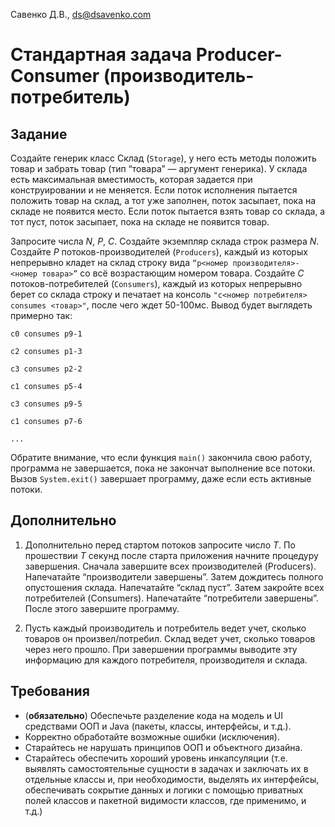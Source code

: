 Савенко Д.В., <ds@dsavenko.com>

# Стандартная задача Producer-Consumer (производитель-потребитель)

## Задание

Создайте генерик класс Склад (`Storage`), у него есть методы положить товар и забрать товар (тип “товара” — аргумент генерика). У склада есть максимальная вместимость, которая задается при конструировании и не меняется. Если поток исполнения пытается положить товар на склад, а тот уже заполнен, поток засыпает, пока на складе не появится место. Если поток пытается взять товар со склада, а тот пуст, поток засыпает, пока на складе не появится товар.

Запросите числа *N*, *P*, *C*. Создайте экземпляр склада строк размера *N*. Создайте *P* потоков-производителей (`Producers`), каждый из которых непрерывно кладет на склад строку вида `“p<номер производителя>-<номер товара>”` со всё возрастающим номером товара. Создайте *C* потоков-потребителей (`Consumers`), каждый из которых непрерывно берет со склада строку и печатает на консоль `"c<номер потребителя> consumes <товар>"`, после чего ждет 50-100мс. Вывод будет выглядеть примерно так:
   
    c0 consumes p9-1

    c2 consumes p1-3

    c3 consumes p2-2
   
    c1 consumes p5-4
   
    c3 consumes p9-5
   
    c1 consumes p7-6

    ...

Обратите внимание, что если функция `main()` закончила свою работу, программа не завершается, пока не закончат выполнение все потоки. Вызов `System.exit()` завершает программу, даже если есть активные потоки.

## Дополнительно

1) Дополнительно перед стартом потоков запросите число *T*. По прошествии *T* секунд после старта приложения начните процедуру завершения. Сначала завершите всех производителей (Producers). Напечатайте “производители завершены”. Затем дождитесь полного опустошения склада. Напечатайте “склад пуст”. Затем закройте всех потребителей (Consumers). Напечатайте “потребители завершены”. После этого завершите программу.

2) Пусть каждый производитель и потребитель ведет учет, сколько товаров он произвел/потребил. Склад ведет учет, сколько товаров через него прошло. При завершении программы выводите эту информацию для каждого потребителя, производителя и склада.

## Требования

- (**обязательно**) Обеспечьте разделение кода на модель и UI средствами ООП и Java (пакеты, классы, интерфейсы, и т.д.).
- Корректно обработайте возможные ошибки (исключения).
- Старайтесь не нарушать принципов ООП и объектного дизайна.
- Старайтесь обеспечить хороший уровень инкапсуляции (т.е. выявлять самостоятельные сущности в задачах и заключать их в отдельные классы и, при необходимости, выделять их интерфейсы, обеспечивать сокрытие данных и логики с помощью приватных полей классов и пакетной видимости классов, где применимо, и т.д.)
